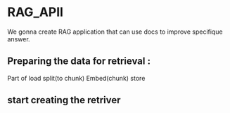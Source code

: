 # RAG_APIl
We gonna create RAG application that can use docs to improve specifique answer.
## Preparing the data for retrieval :
Part of load split(to chunk) Embed(chunk) store

## start creating the retriver